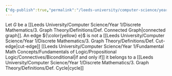 ```yaml
---
{"dg-publish":true,"permalink":"/leeds-university/computer-science/year-1/discrete-mathematics/3-graph-theory/theorems/lemma-3-4/","tags":["Theorem"]}
---
```


Let $G$ be a [[Leeds University/Computer Science/Year 1/Discrete Mathematics/3. Graph Theory/Definitions/Def. Connected Graph\|connected graph]]. An edge ${\color{yellow} e}$ is not a [[Leeds University/Computer Science/Year 1/Discrete Mathematics/3. Graph Theory/Definitions/Def. Cut-edge\|cut-edge]] [[Leeds University/Computer Science/Year 1/Fundamental Math Concepts/Fundamentals of Logic/Propositional Logic/Connectives/Biconditional\|if and only if]] it belongs to a [[Leeds University/Computer Science/Year 1/Discrete Mathematics/3. Graph Theory/Definitions/Def. Cycle\|cycle]]

